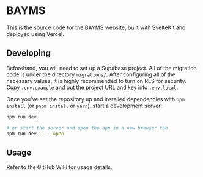 # BAYMS

This is the source code for the BAYMS website, built with SvelteKit and deployed using Vercel.

## Developing

Beforehand, you will need to set up a Supabase project. All of the migration code is under the directory `migrations/`. After configuring all of the necessary values, it is highly recommended to turn on RLS for security. Copy `.env.example` and put the project URL and key into `.env.local`.

Once you've set the repository up and installed dependencies with `npm install` (or `pnpm install` or `yarn`), start a development server:

```bash
npm run dev

# or start the server and open the app in a new browser tab
npm run dev -- --open
```

## Usage
Refer to the GitHub Wiki for usage details.
